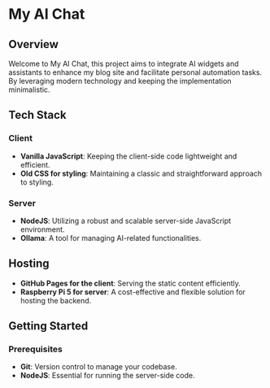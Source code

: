 # My AI Chat

## Overview

Welcome to My AI Chat, this project aims to integrate AI widgets and assistants to enhance my blog site and facilitate personal automation tasks. By leveraging modern technology and keeping the implementation minimalistic.

## Tech Stack

### Client
- **Vanilla JavaScript**: Keeping the client-side code lightweight and efficient.
- **Old CSS for styling**: Maintaining a classic and straightforward approach to styling.

### Server
- **NodeJS**: Utilizing a robust and scalable server-side JavaScript environment.
- **Ollama**: A tool for managing AI-related functionalities.

## Hosting
- **GitHub Pages for the client**: Serving the static content efficiently.
- **Raspberry Pi 5 for server**: A cost-effective and flexible solution for hosting the backend.

## Getting Started

### Prerequisites
- **Git**: Version control to manage your codebase.
- **NodeJS**: Essential for running the server-side code.
